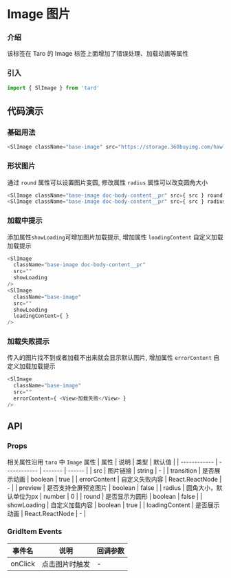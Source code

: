 
# Image 图片
### 介绍
该标签在 Taro 的 Image 标签上面增加了错误处理、加载动画等属性
### 引入
```js
import { SlImage } from 'tard'
```
## 代码演示
### 基础用法
```js
<SlImage className="base-image" src="https://storage.360buyimg.com/hawley-common/selling-logo.png" />
```

### 形状图片
通过 `round` 属性可以设置图片变圆, 修改属性 `radius` 属性可以改变圆角大小
```js
<SlImage className="base-image doc-body-content__pr" src={ src } round />
<SlImage className="base-image doc-body-content__pr" src={ src } radius={ 16 } />
```

### 加载中提示
添加属性`showLoading`可增加图片加载提示, 增加属性 `loadingContent` 自定义加载加载提示
```js
<SlImage 
  className="base-image doc-body-content__pr" 
  src=""
  showLoading
/>
<SlImage 
  className="base-image" 
  src=""
  showLoading
  loadingContent={ } 
/>
```

### 加载失败提示
传入的图片找不到或者加载不出来就会显示默认图片, 增加属性 `errorContent` 自定义加载加载提示
```js
<SlImage 
  className="base-image" 
  src="" 
  errorContent={ <View>加载失败</View> } 
/>
```

## API
### Props
相关属性沿用 `taro` 中 `Image` 属性
| 属性         | 说明         | 类型    | 默认值 |
| ------------ | ------------ | ------- | ------ |
| src          | 图片链接     | string | -      |
| transition | 是否展示动画 | boolean | true      |
| errorContent | 自定义失败内容 | React.ReactNode | -      |
| preview | 是否支持全屏预览图片 | boolean | false      |
| radius | 圆角大小，默认单位为px | number | 0      |
| round | 是否显示为圆形 | boolean | false      |
| showLoading | 自定义加载内容 | boolean | true      |
| loadingContent | 是否展示动画 | React.ReactNode | -      |

### GridItem Events
|  事件名   | 说明  | 回调参数 |
|  ----  | ----  | ---- |
| onClick | 点击图片时触发 | - |
